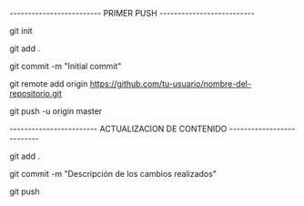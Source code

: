 -------------------------      PRIMER PUSH          --------------------------

git init

git add .

git commit -m "Initial commit"

git remote add origin https://github.com/tu-usuario/nombre-del-repositorio.git

git push -u origin master


------------------------ ACTUALIZACION DE CONTENIDO --------------------------

git add .

git commit -m "Descripción de los cambios realizados"

git push


